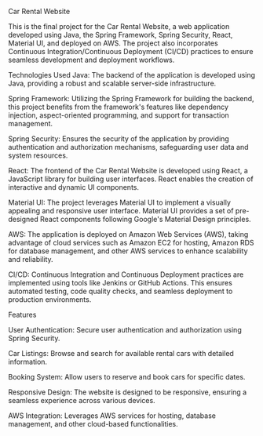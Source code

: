 Car Rental Website

This is the final project for the Car Rental Website, a web application developed using Java, the Spring Framework, Spring Security, React, Material UI, and deployed on AWS. The project also incorporates Continuous Integration/Continuous Deployment (CI/CD) practices to ensure seamless development and deployment workflows.

Technologies Used
Java: The backend of the application is developed using Java, providing a robust and scalable server-side infrastructure.

Spring Framework: Utilizing the Spring Framework for building the backend, this project benefits from the framework's features like dependency injection, aspect-oriented programming, and support for transaction management.

Spring Security: Ensures the security of the application by providing authentication and authorization mechanisms, safeguarding user data and system resources.

React: The frontend of the Car Rental Website is developed using React, a JavaScript library for building user interfaces. React enables the creation of interactive and dynamic UI components.

Material UI: The project leverages Material UI to implement a visually appealing and responsive user interface. Material UI provides a set of pre-designed React components following Google's Material Design principles.

AWS: The application is deployed on Amazon Web Services (AWS), taking advantage of cloud services such as Amazon EC2 for hosting, Amazon RDS for database management, and other AWS services to enhance scalability and reliability.

CI/CD: Continuous Integration and Continuous Deployment practices are implemented using tools like Jenkins or GitHub Actions. This ensures automated testing, code quality checks, and seamless deployment to production environments.

Features

User Authentication: Secure user authentication and authorization using Spring Security.

Car Listings: Browse and search for available rental cars with detailed information.

Booking System: Allow users to reserve and book cars for specific dates.

Responsive Design: The website is designed to be responsive, ensuring a seamless experience across various devices.

AWS Integration: Leverages AWS services for hosting, database management, and other cloud-based functionalities.
